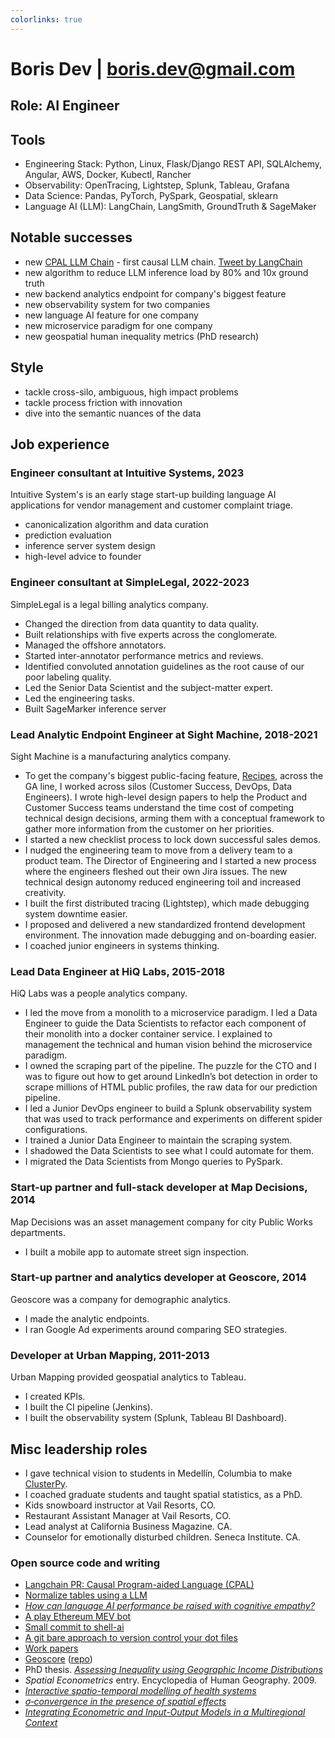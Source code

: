 ```yaml
---
colorlinks: true
---
```


# Boris Dev | boris.dev@gmail.com

## Role: AI Engineer

## Tools

- Engineering Stack: Python, Linux, Flask/Django REST API, SQLAlchemy, Angular, AWS, Docker, Kubectl, Rancher
- Observability: OpenTracing, Lightstep, Splunk, Tableau, Grafana
- Data Science: Pandas, PyTorch, PySpark, Geospatial, sklearn
- Language AI (LLM): LangChain, LangSmith, GroundTruth & SageMaker

## Notable successes

- new [CPAL LLM
  Chain](https://python.langchain.com/docs/use_cases/more/code_writing/cpal) - first causal LLM chain. [Tweet by LangChain](https://twitter.com/LangChainAI/status/1678797225013440514)
- new algorithm to reduce LLM inference load by 80% and 10x ground truth
- new backend analytics endpoint for company's biggest feature
- new observability system for two companies
- new language AI feature for one company
- new microservice paradigm for one company
- new geospatial human inequality metrics (PhD research)

## Style

- tackle cross-silo, ambiguous, high impact problems
- tackle process friction with innovation
- dive into the semantic nuances of the data


## Job experience

### Engineer consultant at Intuitive Systems, 2023

Intuitive System's is an early stage start-up building language AI applications for vendor management and customer complaint triage.

- canonicalization algorithm and data curation
- prediction evaluation
- inference server system design
- high-level advice to founder

### Engineer consultant at SimpleLegal, 2022-2023

SimpleLegal is a legal billing analytics company.

- Changed the direction from data quantity to data quality.
- Built relationships with five experts across the conglomerate.
- Managed the offshore annotators.
- Started inter-annotator performance metrics and reviews.
- Identified convoluted annotation guidelines as the root cause of our poor
  labeling quality.
- Led the Senior Data Scientist and the subject-matter expert.
- Led the engineering tasks.
- Built SageMarker inference server


### Lead Analytic Endpoint Engineer at Sight Machine, 2018-2021

Sight Machine is a manufacturing analytics company.

- To get the company's biggest public-facing feature,
  [Recipes](https://sightmachine.com/blog/manufacturing-dynamic-recipes/),
  across the GA line, I worked across silos (Customer Success, DevOps, Data
  Engineers). I wrote high-level design papers to help the Product and Customer Success
  teams understand the time cost of competing technical design decisions, arming them with
  a conceptual framework to gather more information from the customer on her
  priorities.
- I started a new checklist process to lock down successful sales demos.
- I nudged the engineering team to move from a delivery team to a product
  team. The Director of Engineering and I started a new process where the
  engineers fleshed out their own Jira issues. The new technical design autonomy
  reduced engineering toil and increased creativity.
- I built the first distributed tracing (Lightstep), which made debugging system
  downtime easier.
- I proposed and delivered a new standardized frontend development environment. The innovation made debugging and on-boarding easier.
- I coached junior engineers in systems thinking.

### Lead Data Engineer at HiQ Labs, 2015-2018

HiQ Labs was a people analytics company.


- I led the move from a monolith to a microservice paradigm. I led a Data
  Engineer to guide the Data Scientists to refactor each component of their monolith
  into a docker container service. I explained to management the technical and human vision behind the
  microservice paradigm.
- I owned the scraping part of the pipeline. The puzzle for the CTO and I was to figure out how to get around LinkedIn’s bot
  detection in order to scrape millions of HTML public profiles, the raw data
  for our prediction pipeline.
- I led a Junior DevOps engineer to build a Splunk observability system that was
  used to track performance and experiments on different spider configurations.
- I trained a Junior Data Engineer to maintain the scraping system.
- I shadowed the Data Scientists to see what I could
  automate for them.
- I migrated the Data Scientists from Mongo queries to PySpark.

### Start-up partner and full-stack developer at Map Decisions, 2014

Map Decisions was an asset management company for city Public Works departments.

- I built a mobile app to automate street sign inspection.

### Start-up partner and analytics developer at Geoscore, 2014

Geoscore was a company for demographic analytics.

- I made the analytic endpoints.
- I ran Google Ad experiments around comparing SEO strategies.


### Developer at Urban Mapping, 2011-2013

Urban Mapping provided geospatial analytics to Tableau.

- I created KPIs.
- I built the CI pipeline (Jenkins).
- I built the observability system (Splunk, Tableau BI Dashboard).

## Misc leadership roles


- I gave technical vision to students in Medellín, Columbia to make [ClusterPy](https://github.com/clusterpy/clusterpy).
- I coached graduate students and taught spatial statistics, as a PhD.
- Kids snowboard instructor at Vail Resorts, CO.
- Restaurant Assistant Manager at Vail Resorts, CO.
- Lead analyst at California Business Magazine. CA.
- Counselor for emotionally disturbed children. Seneca Institute. CA.


### Open source code and writing

-   [Langchain PR: Causal Program-aided Language
    (CPAL)](https://github.com/hwchase17/langchain/pull/6255)
-   [Normalize tables using a LLM](https://github.com/borisdev/zero-llm-test)
-   [*How can language AI performance be raised with cognitive empathy?*](https://medium.com/@boris.dev/why-did-your-language-ai-feature-fail-66a280954287)
-   [A play Ethereum MEV bot](https://github.com/borisdev/play_mev_bot)
-   [Small commit to shell-ai](https://github.com/ricklamers/shell-ai/pull/6)
-   [A git bare approach to version control your dot files](https://github.com/borisdev/dotfiles/blob/master/README.md)
-   [Work papers](https://docs.google.com/document/d/1pMID97O4hHkK8ok7cwLH4Y4KpsgQSPUAXtYrscwcyb4/edit)
-   [Geoscore](http://geoscore.com/) ([repo](https://github.com/schmidtc/geoscore))
-   PhD thesis. [*Assessing Inequality using Geographic Income Distributions*](https://escholarship.org/content/qt8br7d5df/qt8br7d5df.pdf)
-   *Spatial Econometrics* entry. Encyclopedia of Human Geography. 2009.
-   [*Interactive spatio-temporal modelling of health systems*](https://link.springer.com/article/10.1007/s00477-007-0135-0)
-   [*$\sigma$‐convergence in the presence of spatial effects*](https://rsaiconnect.onlinelibrary.wiley.com/doi/abs/10.1111/j.1435-5957.2006.00083.x)
-   [*Integrating Econometric and Input-Output Models in a Multiregional Context*](https://onlinelibrary.wiley.com/doi/abs/10.1111/j.1468-2257.1997.tb00771.x)
